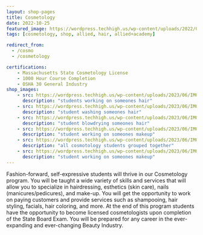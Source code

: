 ```yaml
---
layout: shop-pages
title: Cosmetology
date: 2022-10-25
featured_image: https://wordpress.techhigh.us/wp-content/uploads/2022/04/maria-lupan-f6qXaAk4rOk-unsplash-1.jpg
tags: [cosmetology, shop, allied, hair, allied+academy]

redirect_from:
  - /cosmo
  - /cosmetology

certifications: 
    - Massachusetts State Cosmetology License
    - 1000 Hour Course Completion
    - OSHA 30 General Industry
shop_images:
    - src: https://wordpress.techhigh.us/wp-content/uploads/2023/06/IMG_1847.HEIC.jpg
      description: "students working on someones hair"
    - src: https://wordpress.techhigh.us/wp-content/uploads/2023/06/IMG_1820.HEIC.jpg
      description: "student washing someones hair"
    - src: https://wordpress.techhigh.us/wp-content/uploads/2023/06/IMG_1813.HEIC.jpg
      description: "student blowdrying someones hair"
    - src: https://wordpress.techhigh.us/wp-content/uploads/2023/06/IMG_1055.HEIC.jpg
      description: "student working on someones makeup"
    - src: https://wordpress.techhigh.us/wp-content/uploads/2023/06/IMG_0671.HEIC.jpg
      description: "all cosmotology students grouped together"
    - src: https://wordpress.techhigh.us/wp-content/uploads/2023/06/IMG_0653.HEIC.jpg
      description: "student working on someones makeup"
---
```


Fashion-forward, self-expressive students will thrive in our Cosmetology program. You will be taught a wide variety of skills and services that will allow you to specialize in hairdressing, esthetics (skin care), nails (manicures/pedicures), and make-up. You will get the opportunity to work on paying customers and provide services such as shampooing, hair styling, facials, hair coloring, and more. At the end of this program students have the opportunity to become licensed cosmetologists upon completion of the State Board Exam. You will be prepared for any career in the ever-expanding and ever-changing Beauty Industry.